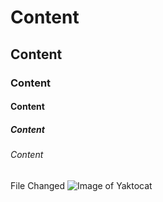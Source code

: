# Content
## Content
### Content
#### Content
##### Content
###### Content
File Changed
![Image of Yaktocat](https://octodex.github.com/images/yaktocat.png)
